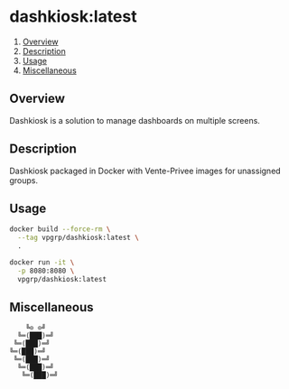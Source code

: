 # dashkiosk:latest

1. [Overview](#overview)
2. [Description](#description)
3. [Usage](#usage)
3. [Miscellaneous](#miscellaneous)

## Overview

Dashkiosk is a solution to manage dashboards on multiple screens.

## Description

Dashkiosk packaged in Docker with Vente-Privee images for unassigned groups.

## Usage

```bash
docker build --force-rm \
  --tag vpgrp/dashkiosk:latest \
  .
```

```bash
docker run -it \
  -p 8080:8080 \
  vpgrp/dashkiosk:latest
```

## Miscellaneous

```
    ╚⊙ ⊙╝
  ╚═(███)═╝
 ╚═(███)═╝
╚═(███)═╝
 ╚═(███)═╝
  ╚═(███)═╝
   ╚═(███)═╝
```
